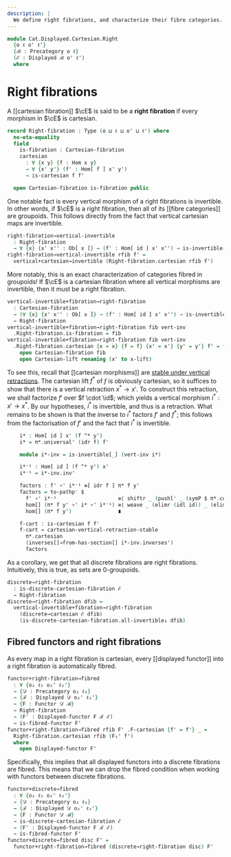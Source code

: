 ```yaml
---
description: |
  We define right fibrations, and characterize their fibre categories.
---
```

<!--
```agda
open import Cat.Displayed.Cartesian.Discrete
open import Cat.Displayed.Functor
open import Cat.Displayed.Base
open import Cat.Prelude

import Cat.Displayed.Cartesian
import Cat.Displayed.Reasoning
import Cat.Displayed.Morphism
import Cat.Reasoning
```
-->

```agda
module Cat.Displayed.Cartesian.Right
  {o ℓ o' ℓ'}
  {ℬ : Precategory o ℓ}
  (ℰ : Displayed ℬ o' ℓ')
  where
```

<!--
```agda

open Cat.Reasoning ℬ
open Displayed ℰ
open Cat.Displayed.Cartesian ℰ
open Cat.Displayed.Morphism ℰ
open Cat.Displayed.Reasoning ℰ
open is-fibred-functor
```
-->

# Right fibrations

A [[cartesian fibration]] $\cE$ is said to be a **right fibration** if every
morphism in $\cE$ is cartesian.

```agda
record Right-fibration : Type (o ⊔ ℓ ⊔ o' ⊔ ℓ') where
  no-eta-equality
  field
    is-fibration : Cartesian-fibration
    cartesian
      : ∀ {x y} {f : Hom x y}
      → ∀ {x' y'} (f' : Hom[ f ] x' y')
      → is-cartesian f f'

  open Cartesian-fibration is-fibration public
```

One notable fact is every vertical morphism of a right fibrations is
invertible. In other words, if $\cE$ is a right fibration, then all
of its [[fibre categories]] are groupoids. This follows directly from the
fact that vertical cartesian maps are invertible.

```agda
right-fibration→vertical-invertible
  : Right-fibration
  → ∀ {x} {x' x'' : Ob[ x ]} → (f' : Hom[ id ] x' x'') → is-invertible↓ f'
right-fibration→vertical-invertible rfib f' =
  vertical+cartesian→invertible (Right-fibration.cartesian rfib f')
```

More notably, this is an exact characterization of categories fibred
in groupoids! If $\cE$ is a cartesian fibration where all vertical
morphisms are invertible, then it must be a right fibration.

```agda
vertical-invertible+fibration→right-fibration
  : Cartesian-fibration
  → (∀ {x} {x' x'' : Ob[ x ]} → (f' : Hom[ id ] x' x'') → is-invertible↓ f')
  → Right-fibration
vertical-invertible+fibration→right-fibration fib vert-inv
  .Right-fibration.is-fibration = fib
vertical-invertible+fibration→right-fibration fib vert-inv
  .Right-fibration.cartesian {x = x} {f = f} {x' = x'} {y' = y'} f' = f-cart where
    open Cartesian-fibration fib
    open Cartesian-lift renaming (x' to x-lift)
```

To see this, recall that [[cartesian morphisms]] are [stable under
vertical retractions]. The cartesian lift $f^{*}$ of $f$ is obviously
cartesian, so it suffices to show that there is a vertical retraction
$x^{*} \to x'$. To construct this retraction, we shall factorize $f'$
over $f \cdot \id$; which yields a vertical morphism $i^{*} : x' \to x^{*}$.
By our hypotheses, $i^{*}$ is invertible, and thus is a retraction.
What remains to be shown is that the inverse to $i^{*}$ factors
$f'$ and $f^{*}$; this follows from the factorisation of $f'$ and
the fact that $i^{*}$ is invertible.

[stable under vertical retractions]: Cat.Displayed.Cartesian.html#cartesian-vertical-retraction-stable

```agda
    i* : Hom[ id ] x' (f ^* y')
    i* = π*.universal' (idr f) f'

    module i*-inv = is-invertible[_] (vert-inv i*)

    i*⁻¹ : Hom[ id ] (f ^* y') x'
    i*⁻¹ = i*-inv.inv'

    factors : f' ∘' i*⁻¹ ≡[ idr f ] π* f y'
    factors = to-pathp⁻ $
      f' ∘' i*⁻¹                    ≡⟨ shiftr _ (pushl' _ (symP $ π*.commutesp (idr f) f') {q = ap (f ∘_) (sym (idl _))}) ⟩
      hom[] (π* f y' ∘' i* ∘' i*⁻¹) ≡⟨ weave _ (elimr (idl id)) _ (elimr' _ i*-inv.invl') ⟩
      hom[] (π* f y')               ∎

    f-cart : is-cartesian f f'
    f-cart = cartesian-vertical-retraction-stable
      π*.cartesian
      (inverses[]→from-has-section[] i*-inv.inverses')
      factors
```

As a corollary, we get that all discrete fibrations are right fibrations.
Intuitively, this is true, as sets are 0-groupoids.

```agda
discrete→right-fibration
  : is-discrete-cartesian-fibration ℰ
  → Right-fibration
discrete→right-fibration dfib =
  vertical-invertible+fibration→right-fibration
    (discrete→cartesian ℰ dfib)
    (is-discrete-cartesian-fibration.all-invertible↓ dfib)
```

## Fibred functors and right fibrations

As every map in a right fibration is cartesian, every [[displayed functor]]
into a right fibration is automatically fibred.

```agda
functor+right-fibration→fibred
  : ∀ {o₂ ℓ₂ o₂' ℓ₂'}
  → {𝒟 : Precategory o₂ ℓ₂}
  → {ℱ : Displayed 𝒟 o₂' ℓ₂'}
  → {F : Functor 𝒟 ℬ}
  → Right-fibration
  → (F' : Displayed-functor F ℱ ℰ)
  → is-fibred-functor F'
functor+right-fibration→fibred rfib F' .F-cartesian {f' = f'} _ =
  Right-fibration.cartesian rfib (F₁' f')
  where
    open Displayed-functor F'
```

Specifically, this implies that all displayed functors into a discrete
fibrations are fibred. This means that we can drop the fibred condition
when working with functors between discrete fibrations.

```agda
functor+discrete→fibred
  : ∀ {o₂ ℓ₂ o₂' ℓ₂'}
  → {𝒟 : Precategory o₂ ℓ₂}
  → {ℱ : Displayed 𝒟 o₂' ℓ₂'}
  → {F : Functor 𝒟 ℬ}
  → is-discrete-cartesian-fibration ℰ
  → (F' : Displayed-functor F ℱ ℰ)
  → is-fibred-functor F'
functor+discrete→fibred disc F' =
  functor+right-fibration→fibred (discrete→right-fibration disc) F'
```

